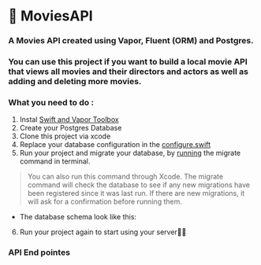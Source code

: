 # 🎥 MoviesAPI
### A Movies API created using Vapor, Fluent (ORM) and Postgres.

### You can use this project if you want to build a local movie API that views all movies and their directors and actors as well as adding and deleting more movies.
### What you need to do :
1.  Instal [Swift and Vapor Toolbox](https://docs.vapor.codes/install/macos/) 
2. Create your Postgres Database
3. Clone this project via xcode
4. Replace your database configuration in the [configure.swift](https://docs.vapor.codes/fluent/overview/#postgresql)
5. Run your project and migrate your database, by [running](https://docs.vapor.codes/fluent/overview/#migrate) the migrate command in terminal.
  > You can also run this command through Xcode. The migrate command will check the database to see if any new migrations have been registered since it was last run. If there are new migrations, it will ask for a confirmation before running them.
- The database schema look like this:
![]()
6. Run your project again to start using your server👏🏼

### API End pointes 
